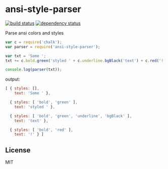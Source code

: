# ansi-style-parser

[![build status](https://secure.travis-ci.org/smallhelm/ansi-style-parser.png)](https://travis-ci.org/smallhelm/ansi-style-parser)
[![dependency status](https://david-dm.org/smallhelm/ansi-style-parser.svg)](https://david-dm.org/smallhelm/ansi-style-parser)

Parse ansi colors and styles

```js
var c = require('chalk');
var parser = require('ansi-style-parser');

var txt = 'Some ';
txt += c.bold.green('styled ' + c.underline.bgBlack('text') + c.red('!'));

console.log(parser(txt));
```
output:
```js
[ { styles: [],
    text: 'Some ' },

  { styles: [ 'bold', 'green' ],
    text: 'styled ' },

  { styles: [ 'bold', 'green', 'underline', 'bgBlack' ],
    text: 'text' },

  { styles: [ 'bold', 'red' ],
    text: '!' } ]
```

## License
MIT

